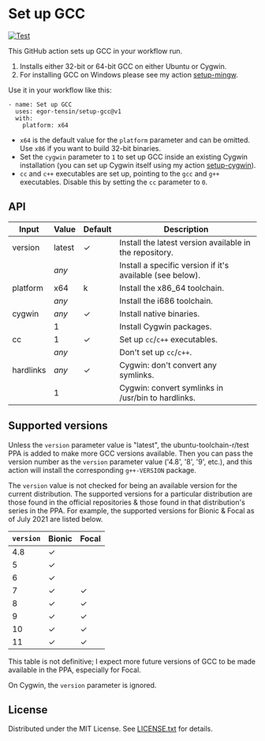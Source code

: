 Set up GCC
==========

[![Test](https://github.com/egor-tensin/setup-gcc/actions/workflows/test.yml/badge.svg)](https://github.com/egor-tensin/setup-gcc/actions/workflows/test.yml)

This GitHub action sets up GCC in your workflow run.

1. Installs either 32-bit or 64-bit GCC on either Ubuntu or Cygwin.
2. For installing GCC on Windows please see my action [setup-mingw].

[setup-mingw]: https://github.com/egor-tensin/setup-mingw

Use it in your workflow like this:

    - name: Set up GCC
      uses: egor-tensin/setup-gcc@v1
      with:
        platform: x64

* `x64` is the default value for the `platform` parameter and can be omitted.
Use `x86` if you want to build 32-bit binaries.
* Set the `cygwin` parameter to `1` to set up GCC inside an existing Cygwin
installation (you can set up Cygwin itself using my action [setup-cygwin]).
* `cc` and `c++` executables are set up, pointing to the `gcc` and `g++`
executables.
Disable this by setting the `cc` parameter to `0`.

[setup-cygwin]: https://github.com/egor-tensin/setup-cygwin

API
---

| Input     | Value   | Default | Description
| --------- | ------- | ------- | -----------
| version   | latest  | ✓       | Install the latest version available in the repository.
|           | *any*   |         | Install a specific version if it's available (see below).
| platform  | x64     | k       | Install the x86_64 toolchain.
|           | *any*   |         | Install the i686 toolchain.
| cygwin    | *any*   | ✓       | Install native binaries.
|           | 1       |         | Install Cygwin packages.
| cc        | 1       | ✓       | Set up `cc`/`c++` executables.
|           | *any*   |         | Don't set up `cc`/`c++`.
| hardlinks | *any*   | ✓       | Cygwin: don't convert any symlinks.
|           | 1       |         | Cygwin: convert symlinks in /usr/bin to hardlinks.

Supported versions
------------------

Unless the `version` parameter value is "latest", the ubuntu-toolchain-r/test
PPA is added to make more GCC versions available.
Then you can pass the version number as the `version` parameter value ('4.8',
'8', '9', etc.), and this action will install the corresponding `g++-VERSION`
package.

The `version` value is not checked for being an available version for the
current distribution.
The supported versions for a particular distribution are those found in the
official repositories & those found in that distribution's series in the PPA.
For example, the supported versions for Bionic & Focal as of July 2021 are
listed below.

| `version` | Bionic | Focal
| --------- | ------ | -----
| 4.8       | ✓      |
| 5         | ✓      |
| 6         | ✓      |
| 7         | ✓      | ✓
| 8         | ✓      | ✓
| 9         | ✓      | ✓
| 10        | ✓      | ✓
| 11        | ✓      | ✓

This table is not definitive; I expect more future versions of GCC to be made
available in the PPA, especially for Focal.

On Cygwin, the `version` parameter is ignored.

License
-------

Distributed under the MIT License.
See [LICENSE.txt] for details.

[LICENSE.txt]: LICENSE.txt
